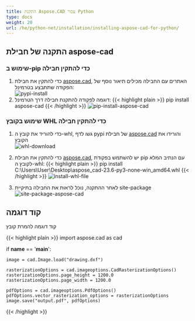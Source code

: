 ```yaml
---
title: התקנת Aspose.CAD עבור Python
type: docs
weight: 20
url: /he/python-net/installation/installing-aspose-cad-for-python/
---
```


## **התקנה של חבילת aspose-cad**

### שימוש ב-pip כדי להתקין חבילה

1. כדי להתקין את חבילת [aspose.cad](https://pypi.org/project/aspose-cad/), האתרים עם החבילה מכילים תיאור נוסף של הפקודה שתתבצע בטרמינל:<br/>
![pypi-install](/_assets/python-net/install/pypi-aspose-cad.png)
1. דוגמה לפקודה להתקנת חבילה דרך הטרמינל:
{{< highlight plain >}}
pip install aspose-cad
{{< /highlight >}}
![pip-install-aspose-cad](/_assets/python-net/install/pip-install-aspose.png)

### שימוש בקובץ WHL כדי להתקין חבילה

1. כדי להוריד את קובץ ה-whl, גשו לדף pypi של חבילת [aspose.cad](https://pypi.org/project/aspose-cad/#files) והורידו את הקובץ<br/>
![whl-download](/_assets/python-net/install/download-whl-file.png)<br/>
1. כדי להתקין את חבילת [aspose.cad](https://pypi.org/project/aspose-cad/), יש להשתמש בפקודת pip עם הנתיב המלא לקובץ ה-whl:
{{< highlight plain >}}
pip install C:\Users\User\Desktop\aspose_cad-23.6-py3-none-win_amd64.whl
{{< /highlight >}}
![install-whl-file](/_assets/python-net/install/install-whl-file-terminal.png)

1. לאחר ההתקנה, נוכל לראות את החבילה בתיקיית site-package<br/>
![site-package-aspose-cad](/_assets/python-net/install/site-package-aspose.png)

## קוד דוגמה
קוד דוגמה להמרת קובץ

{{< highlight plain >}}
import aspose.cad as cad

if __name__ == '__main__':
    
    image = cad.Image.load("drawing.dxf")

    rasterizationOptions = cad.imageoptions.CadRasterizationOptions()
    rasterizationOptions.page_height = 1200.0
    rasterizationOptions.page_width = 1200.0
    
    pdfOptions = cad.imageoptions.PdfOptions()
    pdfOptions.vector_rasterization_options = rasterizationOptions
    image.save("output.pdf", pdfOptions)
{{< /highlight >}}
